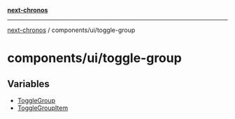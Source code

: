 [**next-chronos**](../../../README.md)

***

[next-chronos](../../../README.md) / components/ui/toggle-group

# components/ui/toggle-group

## Variables

- [ToggleGroup](variables/ToggleGroup.md)
- [ToggleGroupItem](variables/ToggleGroupItem.md)
